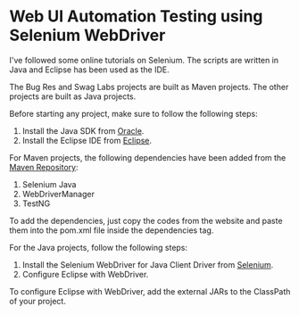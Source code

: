 # Web UI Automation Testing using Selenium WebDriver

I've followed some online tutorials on Selenium.
The scripts are written in Java and Eclipse has been used as the IDE.

The Bug Res and Swag Labs projects are built as Maven projects.
The other projects are built as Java projects.

Before starting any project, make sure to follow the following steps:
1. Install the Java SDK from [Oracle](https://www.oracle.com/java/technologies/downloads/).
2. Install the Eclipse IDE from [Eclipse](https://www.eclipse.org/downloads/).

For Maven projects, the following dependencies have been added from the [Maven Repository](https://mvnrepository.com/):
1. Selenium Java
2. WebDriverManager
3. TestNG

To add the dependencies, just copy the codes from the website and paste them into the pom.xml file inside the dependencies tag.

For the Java projects, follow the following steps:
1. Install the Selenium WebDriver for Java Client Driver from [Selenium](https://www.selenium.dev/downloads/).
2. Configure Eclipse with WebDriver.

To configure Eclipse with WebDriver, add the external JARs to the ClassPath of your project.
